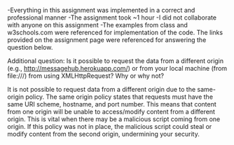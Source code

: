 -Everything in this assignment was implemented in a correct and professional manner 
-The assignment took ~1 hour 
-I did not collaborate with anyone on this assignment 
-The examples from class and w3schools.com were referenced for implementation of the code. The links provided on the assignment page were referenced for answering the question below.

Additional question:
Is it possible to request the data from a different origin (e.g., http://messagehub.herokuapp.com/) or from your local machine (from file:///) from using XMLHttpRequest? Why or why not?

It is not possible to request data from a different origin due to the same-origin policy. The same origin policy states that requests must have the same URI scheme, hostname, and port number. This means that content from one origin will be unable to access/modify content from a different origin. This is vital when there may be a malicious script coming from one origin. If this policy was not in place, the malicious script could steal or modify content from the second origin, undermining your security. 